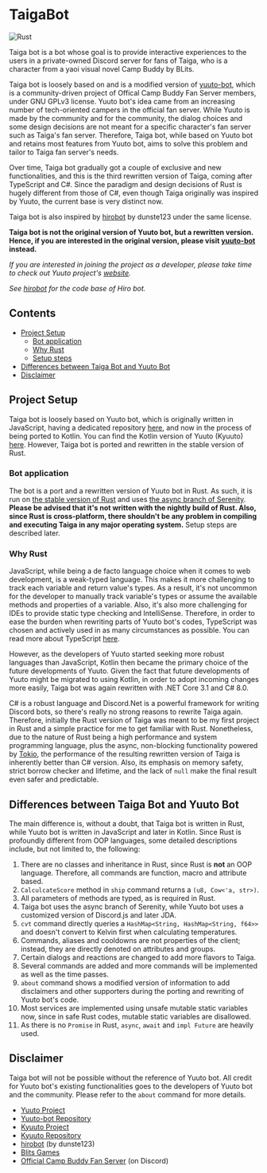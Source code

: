# TaigaBot

![Rust](https://github.com/deadshot465/taiga-bot-rs/workflows/Rust/badge.svg)

Taiga bot is a bot whose goal is to provide interactive experiences to the users in a private-owned Discord server for fans of Taiga, who is a character from a yaoi visual novel Camp Buddy by BLits.

Taiga bot is loosely based on and is a modified version of [yuuto-bot](https://github.com/Yuuto-Project/yuuto-bot), which is a community-driven project of Offical Camp Buddy Fan Server members, under GNU GPLv3 license. Yuuto bot's idea came from an increasing number of tech-oriented campers in the official fan server. While Yuuto is made by the community and for the community, the dialog choices and some design decisions are not meant for a specific character's fan server such as Taiga's fan server. Therefore, Taiga bot, while based on Yuuto bot and retains most features from Yuuto bot, aims to solve this problem and tailor to Taiga fan server's needs.

Over time, Taiga bot gradually got a couple of exclusive and new functionalities, and this is the third rewritten version of Taiga, coming after TypeScript and C#. Since the paradigm and design decisions of Rust is hugely different from those of C#, even though Taiga originally was inspired by Yuuto, the current base is very distinct now.

Taiga bot is also inspired by [hirobot](https://github.com/dunste123/hirobot) by dunste123 under the same license.

**Taiga bot is not the original version of Yuuto bot, but a rewritten version. Hence, if you are interested in the original version, please visit [yuuto-bot](https://github.com/Yuuto-Project/yuuto-bot) instead.**

*If you are interested in joining the project as a developer, please take time to check out Yuuto project's [website](https://iamdeja.github.io/yuuto-docs/).*

*See [hirobot](https://github.com/dunste123/hirobot) for the code base of Hiro bot.*

## Contents

- [Project Setup](#project-setup)
  - [Bot application](#bot-application)
  - [Why Rust](#why-rust)
  - [Setup steps](#setup-steps)
- [Differences between Taiga Bot and Yuuto Bot](#differences-between-taiga-bot-and-yuuto-bot)
- [Disclaimer](#disclaimer)

## Project Setup

Taiga bot is loosely based on Yuuto bot, which is originally written in JavaScript, having a dedicated repository [here](https://github.com/Yuuto-Project/yuuto-bot), and now in the process of being ported to Kotlin. You can find the Kotlin version of Yuuto (Kyuuto) [here](https://github.com/Yuuto-Project/kyuuto/). However, Taiga bot is ported and rewritten in the stable version of Rust.

### Bot application

The bot is a port and a rewritten version of Yuuto bot in Rust. As such, it is run on [the stable version of Rust](https://www.rust-lang.org/) and uses [the async branch of Serenity](https://github.com/Lakelezz/serenity/tree/await). **Please be advised that it's not written with the nightly build of Rust. Also, since Rust is cross-platform, there shouldn't be any problem in compiling and executing Taiga in any major operating system.** Setup steps are described later.

### Why Rust

JavaScript, while being a de facto language choice when it comes to web development, is a weak-typed language. This makes it more challenging to track each variable and return value's types. As a result, it's not uncommon for the developer to manually track variable's types or assume the available methods and properties of a variable. Also, it's also more challenging for IDEs to provide static type checking and IntelliSense. Therefore, in order to ease the burden when rewriting parts of Yuuto bot's codes, TypeScript was chosen and actively used in as many circumstances as possible. You can read more about TypeScript [here](https://www.typescriptlang.org/).

However, as the developers of Yuuto started seeking more robust languages than JavaScript, Kotlin then became the primary choice of the future developments of Yuuto. Given the fact that future developments of Yuuto might be migrated to using Kotlin, in order to adopt incoming changes more easily, Taiga bot was again rewritten with .NET Core 3.1 and C# 8.0.

C# is a robust language and Discord.Net is a powerful framework for writing Discord bots, so there's really no strong reasons to rewrite Taiga again. Therefore, initially the Rust version of Taiga was meant to be my first project in Rust and a simple practice for me to get familiar with Rust. Nonetheless, due to the nature of Rust being a high performance and system programming language, plus the async, non-blocking functionality powered by [Tokio](https://tokio.rs/), the performance of the resulting rewritten version of Taiga is inherently better than C# version. Also, its emphasis on memory safety, strict borrow checker and lifetime, and the lack of `null` make the final result even safer and predictable.

## Differences between Taiga Bot and Yuuto Bot

The main difference is, without a doubt, that Taiga bot is written in Rust, while Yuuto bot is written in JavaScript and later in Kotlin. Since Rust is profoundly different from OOP languages, some detailed descriptions include, but not limited to, the following:

1. There are no classes and inheritance in Rust, since Rust is **not** an OOP language. Therefore, all commands are function, macro and attribute based.
3. `CalculcateScore` method in `ship` command returns a `(u8, Cow<'a, str>)`.
4. All parameters of methods are typed, as is required in Rust.
5. Taiga bot uses the async branch of Serenity, while Yuuto bot uses a customized version of Discord.js and later JDA.
6. `cvt` command directly queries a `HashMap<String, HashMap<String, f64>>` and doesn't convert to Kelvin first when calculating temperatures.
7. Commands, aliases and cooldowns are not properties of the client; instead, they are directly denoted on attributes and groups.
8. Certain dialogs and reactions are changed to add more flavors to Taiga.
9. Several commands are added and more commands will be implemented as well as the time passes.
10. `about` command shows a modified version of information to add disclaimers and other supporters during the porting and rewriting of Yuuto bot's code.
11. Most services are implemented using unsafe mutable static variables now, since in safe Rust codes, mutable static variables are disallowed.
12. As there is no `Promise` in Rust, `async`, `await` and `impl Future` are heavily used.

## Disclaimer

Taiga bot will not be possible without the reference of Yuuto bot. All credit for Yuuto bot's existing functionalities goes to the developers of Yuuto bot and the community. Please refer to the `about` command for more details.

- [Yuuto Project](https://iamdeja.github.io/yuuto-docs/)
- [Yuuto-bot Repository](https://github.com/Yuuto-Project/yuuto-bot)
- [Kyuuto Project](https://kyuuto.io/)
- [Kyuuto Repository](https://github.com/Yuuto-Project/kyuuto)
- [hirobot](https://github.com/dunste123/hirobot) (by dunste123)
- [Blits Games](https://www.blitsgames.com/)
- [Official Camp Buddy Fan Server](https://discord.gg/campbuddy) (on Discord)